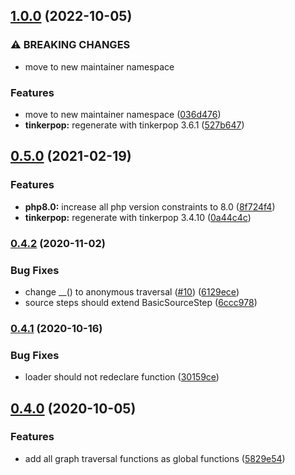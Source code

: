 ## [1.0.0](https://github.com/SpecialWeb/gremlin-dsl/compare/v0.5.0...v1.0.0) (2022-10-05)


### ⚠ BREAKING CHANGES

* move to new maintainer namespace

### Features

* move to new maintainer namespace ([036d476](https://github.com/SpecialWeb/gremlin-dsl/commit/036d4765bd2003300d4c2b8e641684c4b66de128))
* **tinkerpop:** regenerate with tinkerpop 3.6.1 ([527b647](https://github.com/SpecialWeb/gremlin-dsl/commit/527b6476252be19355b5741d808ce33dfa7302da))

## [0.5.0](https://github.com/SpecialWeb/gremlin-dsl/compare/v0.4.2...v0.5.0) (2021-02-19)


### Features

* **php8.0:** increase all php version constraints to 8.0 ([8f724f4](https://github.com/SpecialWeb/gremlin-dsl/commit/8f724f4b91ff3f60d6e0f9034cfbbc50164b88e2))
* **tinkerpop:** regenerate with tinkerpop 3.4.10 ([0a44c4c](https://github.com/SpecialWeb/gremlin-dsl/commit/0a44c4c3d24ee1e7698816f0257d3a2421c0d2bc))

### [0.4.2](https://github.com/SpecialWeb/gremlin-dsl/compare/v0.4.1...v0.4.2) (2020-11-02)


### Bug Fixes

* change __() to anonymous traversal ([#10](https://github.com/SpecialWeb/gremlin-dsl/issues/10)) ([6129ece](https://github.com/SpecialWeb/gremlin-dsl/commit/6129ece9b0ec6a7d2f9ce32a114170e8ec595417))
* source steps should extend BasicSourceStep ([6ccc978](https://github.com/SpecialWeb/gremlin-dsl/commit/6ccc978bb1bc66c24543253238938d05ff9ace7e))

### [0.4.1](https://github.com/SpecialWeb/gremlin-dsl/compare/v0.4.0...v0.4.1) (2020-10-16)


### Bug Fixes

* loader should not redeclare function ([30159ce](https://github.com/SpecialWeb/gremlin-dsl/commit/30159ce64a13a284e0e5beda5dd4dbd0dc880211))

## [0.4.0](https://github.com/SpecialWeb/gremlin-dsl/compare/v0.3.0...v0.4.0) (2020-10-05)


### Features

* add all graph traversal functions as global functions ([5829e54](https://github.com/SpecialWeb/gremlin-dsl/commit/5829e54dc63d50f6182ada0f1846db134c161696))


